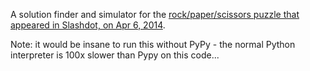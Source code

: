 A solution finder and simulator for the [rock/paper/scissors puzzle that appeared in Slashdot, on Apr 6, 2014](http://games-beta.slashdot.org/story/14/04/05/1616206/a-rock-paper-scissors-brainteaser).

Note: it would be insane to run this without PyPy - the normal Python interpreter is 100x slower than Pypy on this code...
